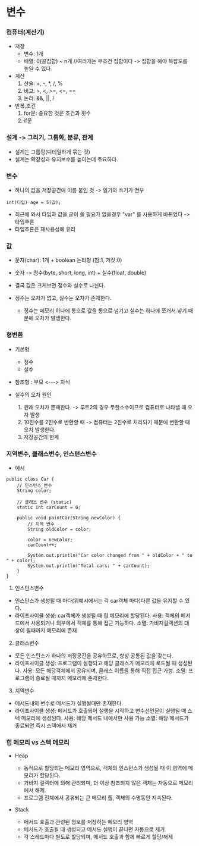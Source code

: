 # 변수

### 컴퓨터(계산기)

- 저장
    - 변수: 1개
    - 배열: 0(공집합) ~ n개 //여러개는 무조건 집합이다 -> 집합을 해야 복잡도를 높일 수 있다.
- 계산
    1. 산술: +, -, *, /, %
    2. 비교: >, <, >=, <=, ==
    3. 논리: &&, ||, !
- 반복,조건
    1. for문: 중요한 것은 조건과 횟수
    2. if문

### 설계 -> 그리기, 그룹화, 분류, 관계

- 설계는 그룹핑(디테일하게 묶는 것)
- 설계는 확장성과 유지보수를 높이는데 주요하다.

### 변수

- 하나의 값을 저장공간에 이름 붙인 것 -> 읽기와 쓰기가 전부

```int(타입) age = 5(값);```

- 최근에 와서 타입과 값을 굳이 쓸 필요가 없을경우 "var" 를 사용하게 바뀌었다 -> 타입추론
- 타입추론은 재사용성에 유리

### 값

- 문자(char): 1개 + boolean 논리형 (참:1, 거짓:0)
- 숫자 -> 정수(byte, short, long, int) + 실수(float, double)

- 결국 값은 크게보면 정수와 실수로 나뉜다.
- 정수는 오차가 없고, 실수는 오차가 존재한다.
    - 정수는 메모리 하나에 통으로 값을 통으로 넘기고 실수는 하나에 쪼개서 넣기 때문에 오차가 발생한다.

### 형변환

- 기본형
    - 정수
    - 실수
- 참조형 : 부모 <---> 자식

- 실수의 오차 원인
    1. 원래 오차가 존재한다. -> 루트2의 경우 무한소수이므로 컴퓨터로 나타낼 때 오차 발생
    2. 10진수를 2진수로 변환할 때 -> 컴퓨터는 2진수로 처리되기 때문에 변환할 때 오차 발생한다.
    3. 저장공간의 한계

### 지역변수, 클래스변수, 인스턴스변수

- 예시

```commandline
public class Car {
    // 인스턴스 변수
    String color;
    
    // 클래스 변수 (static)
    static int carCount = 0;
    
    public void paintCar(String newColor) {
        // 지역 변수
        String oldColor = color;
        
        color = newColor;
        carCount++;
        
        System.out.println("Car color changed from " + oldColor + " to " + color);
        System.out.println("Total cars: " + carCount);
    }
}
```

1. 인스턴스변수

- 인스턴스가 생성될 때 마다(위예시에서는 각 car객체 마다)다른 값을 유지할 수 있다.
- 라이프사이클
  생성: car객체가 생성될 때 힙 메모리에 할당된다.
  사용: 객체의 메서드에서 사용되거나 외부에서 객체를 통해 접근 가능하다.
  소멸: 가비지컬렉션의 대상이 될때까지 메모리에 존재

2. 클래스변수

- 모든 인스턴스가 하나의 저장공간을 공유하므로, 항상 공통된 값을 갖는다.
- 라이프사이클
  생성: 프로그램이 실행되고 해당 클래스가 메모리에 로드될 때 생성된다.
  사용: 모든 해당객체에서 공유되며, 클래스 이름을 통해 직접 접근 가능.
  소멸: 프로그램이 종료될 때까지 메모리에 존재한다.

3. 지역변수

- 메서드내의 변수로 메서드가 실행될때만 존재한다.
- 라이프사이클
  생성: 메서드가 호출되어 실행을 시작하고 변수선언문이 실행될 때 스텍 메모리에 생성된다.
  사용: 해당 메서드 내에서만 사용 가능
  소멸: 해당 메서드가 종료되면 즉시 스텍에서 제거

### 힙 메모리 vs 스텍 메모리

- Heap
    - 동적으로 할당되는 메모리 영역으로, 객체의 인스턴스가 생성될 때 이 영역에 메모리가 할당된다.
    - 가바지 컬렉터에 의해 관리되며, 더 이상 참조되지 않은 객체는 자동으로 메모리에서 해제.
    - 프로그램 전체에서 공유되는 큰 메모리 풀, 객체의 수명동안 지속된다.

- Stack
    - 메서드 호출과 관련된 정보를 저장하는 메모리 영역
    - 메서드가 호출될 때 생성되고 메서드 실행이 끝나면 자동으로 제거
    - 각 스레드마다 별도로 할당되며, 메서드 호출과 함께 빠르게 할당/해제